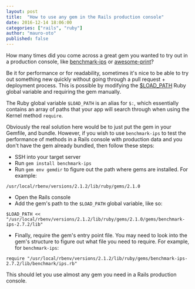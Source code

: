 ```yaml
---
layout: post
title:  "How to use any gem in the Rails production console"
date: 2016-12-14 18:06:00
categories: ["rails", "ruby"]
author: "mauro-oto"
published: false
---
```


How many times did you come across a great gem you wanted to try out in
a production console, like [benchmark-ips](https://github.com/evanphx/benchmark-ips)
or [awesome-print](https://github.com/awesome-print/awesome_print)?

Be it for performance or for readability, sometimes it's nice to be able to try
out something new quickly without going through a pull request + deployment
process. This is possible by modifying the [$LOAD_PATH](http://ruby-doc.org/core-2.3.0/doc/globals_rdoc.html)
Ruby global variable and requiring the gem manually.

<!--more-->

The Ruby global variable `$LOAD_PATH` is an alias for `$:`, which essentially
contains an array of paths that your app will search through when using the
Kernel method `require`.

Obviously the real solution here would be to just put the gem in your Gemfile,
and bundle. However, if you wish to use `benchmark-ips` to test the performance
of methods in a Rails console with production data and you don't have the gem
already bundled, then follow these steps:

- SSH into your target server
- Run `gem install benchmark-ips`
- Run `gem env gemdir` to figure out the path where gems are installed. For example:

```
/usr/local/rbenv/versions/2.1.2/lib/ruby/gems/2.1.0
```

- Open the Rails console
- Add the gem's path to the `$LOAD_PATH` global variable, like so:

```
$LOAD_PATH << "/usr/local/rbenv/versions/2.1.2/lib/ruby/gems/2.1.0/gems/benchmark-ips-2.7.2/lib"
```

- Finally, require the gem's entry point file. You may need to look into the
gem's structure to figure out what file you need to require. For example, for
`benchmark-ips`:

```
require "/usr/local/rbenv/versions/2.1.2/lib/ruby/gems/benchmark-ips-2.7.2/lib/benchmark/ips.rb"
```

This should let you use almost any gem you need in a Rails production console.
